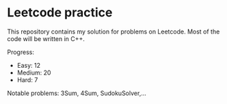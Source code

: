 # Leetcode practice

This repository contains my solution for problems on Leetcode. Most of the code will be written in C++.

Progress:

- Easy: 12
- Medium: 20
- Hard: 7

Notable problems: 3Sum, 4Sum, SudokuSolver,...
